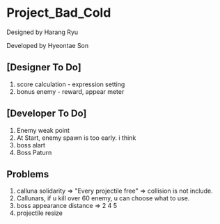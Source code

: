 # Project_Bad_Cold

Designed by Harang Ryu

Developed by Hyeontae Son

## [Designer To Do]
1. score calculation - expression setting
2. bonus enemy - reward, appear meter


## [Developer To Do]
1. Enemy weak point
2. At Start, enemy spawn is too early. i think
3. boss alart
6. Boss Paturn

## Problems
1. calluna solidarity => "Every projectile free" => collision is not include.
2. Callunars, if u kill over 60 enemy, u can choose what to use.
3. boss appearance distance => 2 4 5
4. projectile resize
